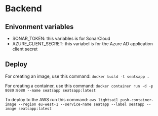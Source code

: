 # Backend

## Enivonment variables
<ul>
<li>SONAR_TOKEN: this variables is for SonarCloud</li>
<li>AZURE_CLIENT_SECRET: this variabel is for the Azure AD application client secret</li>
</ul>

## Deploy 
For creating an image, use this command: `docker build -t seatsapp .
`

For creating a container, use this command:
`docker container run -d -p 8080:8080 --name seatsapp seatsapp:latest`

To deploy to the AWS run this command: 
`aws lightsail push-container-image --region eu-west-1 --service-name seatapp --label seatapp --image seatsapp:latest`
